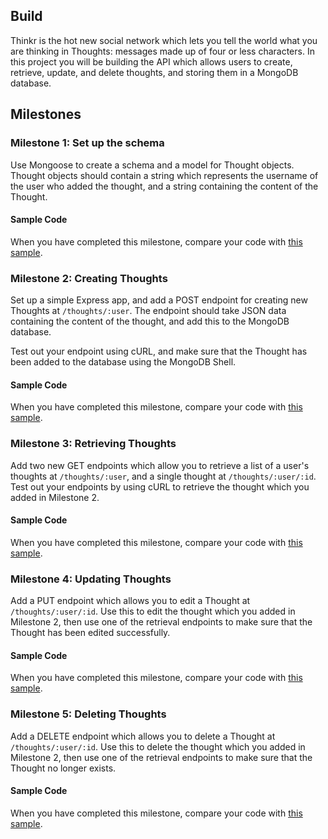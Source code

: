 ## Build

Thinkr is the hot new social network which lets you tell the world what you are thinking in Thoughts: messages made up of four or less characters.  In this project you will be building the API which allows users to create, retrieve, update, and delete thoughts, and storing them in a MongoDB database.

## Milestones

### Milestone 1: Set up the schema

Use Mongoose to create a schema and a model for Thought objects.  Thought objects should contain a string which represents the username of the user who added the thought, and a string containing the content of the Thought.

#### Sample Code

When you have completed this milestone, compare your code with [this sample](https://gist.github.com/oampo/e292f63344e14a1ba97a).

### Milestone 2: Creating Thoughts

Set up a simple Express app, and add a POST endpoint for creating new Thoughts at `/thoughts/:user`.  The endpoint should take JSON data containing the content of the thought, and add this to the MongoDB database.

Test out your endpoint using cURL, and make sure that the Thought has been added to the database using the MongoDB Shell.

#### Sample Code

When you have completed this milestone, compare your code with [this sample](https://gist.github.com/oampo/4a5f3358f432c24996ac).

### Milestone 3: Retrieving Thoughts

Add two new GET endpoints which allow you to retrieve a list of a user's thoughts at `/thoughts/:user`, and a single thought at `/thoughts/:user/:id`.  Test out your endpoints by using cURL to retrieve the thought which you added in Milestone 2.

#### Sample Code

When you have completed this milestone, compare your code with [this sample](https://gist.github.com/oampo/74d85a506bbc6431ae8d).

### Milestone 4: Updating Thoughts

Add a PUT endpoint which allows you to edit a Thought at `/thoughts/:user/:id`.  Use this to edit the thought which you added in Milestone 2, then use one of the retrieval endpoints to make sure that the Thought has been edited successfully.

#### Sample Code

When you have completed this milestone, compare your code with [this sample](https://gist.github.com/oampo/3599b28bfdf1a6bbdd35).

### Milestone 5: Deleting Thoughts

Add a DELETE endpoint which allows you to delete a Thought at `/thoughts/:user/:id`.  Use this to delete the thought which you added in Milestone 2, then use one of the retrieval endpoints to make sure that the Thought no longer exists.

#### Sample Code

When you have completed this milestone, compare your code with [this sample](https://gist.github.com/oampo/026a4ee234fb9e50fea6).
